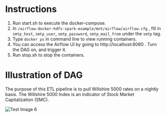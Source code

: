# Instructions
1. Run start.sh to execute the docker-compose.
2. In ```/airflow-docker-hdfs-spark-example/mnt/airflow/airflow.cfg``` , fill in ```smtp_host```, ```smtp_user```, ```smtp_password```, ```smtp_mail_from``` under the ```smtp``` tag. 
3. Type ```docker ps``` in command line to view running containers.
4. You can access the Airflow UI by going to http://localhost:8080 . Turn the DAG on, and trigger it. 
5. Run stop.sh to stop the containers. 

# Illustration of DAG
The purpose of this ETL pipeline is to pull Willshire 5000 rates on a nightly basis. The Willshire 5000 Index is an indicator of Stock Market Capitalization (SMC). 

![Test Image 6](https://github.com/angelotc/airflow-docker-hdfs-spark-example/blob/master/dag-example.png)

